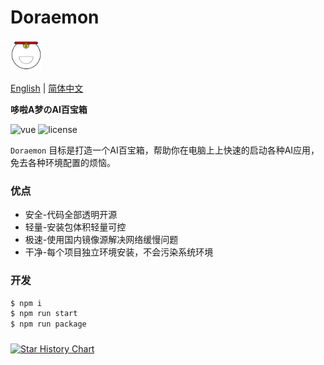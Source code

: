 # Doraemon

<img src="./assets/icon.png" style="width: 50px; height:50px; margin: 0" />

[English](https://github.com/Ewall1106/Doraemon/blob/main/README.en.md) | [简体中文](https://github.com/Ewall1106/Doraemon/blob/main/README.md)

**哆啦A梦のAI百宝箱**

<p>
  <a>
    <img src="https://img.shields.io/badge/version-1.0.0-brightgreen.svg" alt="vue">
  </a>
  <a>
    <img src="https://img.shields.io/github/license/mashape/apistatus.svg" alt="license">
  </a>
</p>

`Doraemon` 目标是打造一个AI百宝箱，帮助你在电脑上上快速的启动各种AI应用，免去各种环境配置的烦恼。

### 优点

- 安全-代码全部透明开源
- 轻量-安装包体积轻量可控
- 极速-使用国内镜像源解决网络缓慢问题
- 干净-每个项目独立环境安装，不会污染系统环境

### 开发

```bash
$ npm i
$ npm run start
$ npm run package
```

### 

<a href="https://star-history.com/#Ewall1106/Doraemon&Date">
  <picture>
    <source media="(prefers-color-scheme: dark)" srcset="https://api.star-history.com/svg?repos=Ewall1106/Doraemon&type=Date&theme=dark" />
    <source media="(prefers-color-scheme: light)" srcset="https://api.star-history.com/svg?repos=Ewall1106/Doraemon&type=Date" />
    <img alt="Star History Chart" src="https://api.star-history.com/svg?repos=Ewall1106/Doraemon&type=Date" />
  </picture>
</a>
